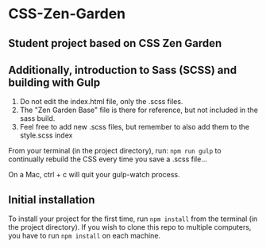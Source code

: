 # CSS-Zen-Garden

## Student project based on CSS Zen Garden
## Additionally, introduction to Sass (SCSS) and building with Gulp

1. Do not edit the index.html file, only the .scss files.
2. The "Zen Garden Base" file is there for reference, but not included in the sass build.
3. Feel free to add new .scss files, but remember to also add them to the style.scss index

From your terminal (in the project directory), run:
`npm run gulp` to continually rebuild the CSS every time you save a .scss file...


On a Mac, ctrl + c will quit your gulp-watch process.

## Initial installation
To install your project for the first time, run `npm install` from the terminal (in the project directory). If you wish to clone this repo to multiple computers, you have to run `npm install` on each machine.
